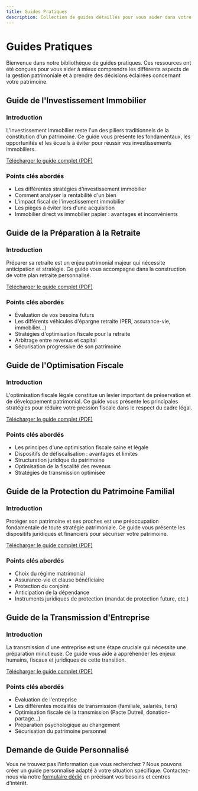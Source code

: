 ```yaml
---
title: Guides Pratiques
description: Collection de guides détaillés pour vous aider dans votre gestion patrimoniale
---
```


# Guides Pratiques

Bienvenue dans notre bibliothèque de guides pratiques. Ces ressources ont été conçues pour vous aider à mieux comprendre les différents aspects de la gestion patrimoniale et à prendre des décisions éclairées concernant votre patrimoine.

## Guide de l'Investissement Immobilier

### Introduction

L'investissement immobilier reste l'un des piliers traditionnels de la constitution d'un patrimoine. Ce guide vous présente les fondamentaux, les opportunités et les écueils à éviter pour réussir vos investissements immobiliers.

[Télécharger le guide complet (PDF)](#)

### Points clés abordés

- Les différentes stratégies d'investissement immobilier
- Comment analyser la rentabilité d'un bien
- L'impact fiscal de l'investissement immobilier
- Les pièges à éviter lors d'une acquisition
- Immobilier direct vs immobilier papier : avantages et inconvénients

## Guide de la Préparation à la Retraite

### Introduction

Préparer sa retraite est un enjeu patrimonial majeur qui nécessite anticipation et stratégie. Ce guide vous accompagne dans la construction de votre plan retraite personnalisé.

[Télécharger le guide complet (PDF)](#)

### Points clés abordés

- Évaluation de vos besoins futurs
- Les différents véhicules d'épargne retraite (PER, assurance-vie, immobilier...)
- Stratégies d'optimisation fiscale pour la retraite
- Arbitrage entre revenus et capital
- Sécurisation progressive de son patrimoine

## Guide de l'Optimisation Fiscale

### Introduction

L'optimisation fiscale légale constitue un levier important de préservation et de développement patrimonial. Ce guide vous présente les principales stratégies pour réduire votre pression fiscale dans le respect du cadre légal.

[Télécharger le guide complet (PDF)](#)

### Points clés abordés

- Les principes d'une optimisation fiscale saine et légale
- Dispositifs de défiscalisation : avantages et limites
- Structuration juridique du patrimoine
- Optimisation de la fiscalité des revenus
- Stratégies de transmission optimisée

## Guide de la Protection du Patrimoine Familial

### Introduction

Protéger son patrimoine et ses proches est une préoccupation fondamentale de toute stratégie patrimoniale. Ce guide vous présente les dispositifs juridiques et financiers pour sécuriser votre patrimoine.

[Télécharger le guide complet (PDF)](#)

### Points clés abordés

- Choix du régime matrimonial
- Assurance-vie et clause bénéficiaire
- Protection du conjoint
- Anticipation de la dépendance
- Instruments juridiques de protection (mandat de protection future, etc.)

## Guide de la Transmission d'Entreprise

### Introduction

La transmission d'une entreprise est une étape cruciale qui nécessite une préparation minutieuse. Ce guide vous aide à appréhender les enjeux humains, fiscaux et juridiques de cette transition.

[Télécharger le guide complet (PDF)](#)

### Points clés abordés

- Évaluation de l'entreprise
- Les différentes modalités de transmission (familiale, salariés, tiers)
- Optimisation fiscale de la transmission (Pacte Dutreil, donation-partage...)
- Préparation psychologique au changement
- Sécurisation du patrimoine personnel

## Demande de Guide Personnalisé

Vous ne trouvez pas l'information que vous recherchez ? Nous pouvons créer un guide personnalisé adapté à votre situation spécifique. Contactez-nous via notre [formulaire dédié](/contact) en précisant vos besoins et centres d'intérêt.
